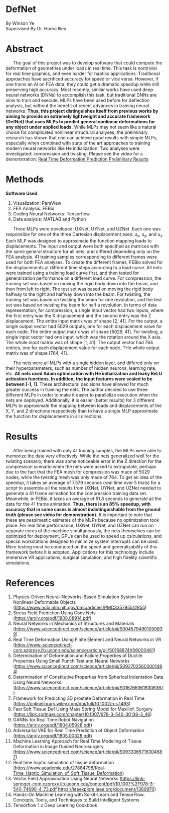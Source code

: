 # DefNet
By Winson Ye</br>
Supervised By Dr. Horea Ilies

<h1> Abstract </h1>

&nbsp;&nbsp;&nbsp;&nbsp;&nbsp;&nbsp;The goal of this project was to develop software that could compute the deformation of geometries under loads in real time. This task is nontrivial for real time graphics, and even harder for haptics applications. Traditional approaches have sacrificed accuracy for speed or vice versa. However, if one trains an AI on FEA data, they could get a dramatic speedup while still preserving high accuracy. Most recently, similar works have used deep neural networks (DNNs) to accomplish this task, but traditional DNNs are slow to train and execute. MLPs have been used before for deflection analysis, but without the benefit of recent advances in training neural networks. **Thus, this project distinguishes itself from previous works by aiming to provide an extremely lightweight and accurate framework (DefNet) that uses MLPs to predict general nonlinear deformations for any object under applied loads.** While MLPs may not seem like a natural choice for complicated nonlinear structural analyses, the preliminary research has shown that one can achieve good results with simple MLPs, especially when combined with state of the art approaches to training modern neural networks like He initialization. Two analyses were investigated: compression and twisting. Please see the video for a demonstration: [Real Time Deformation Prediction Preliminary Results](https://youtu.be/vy1nESJ7vLQ)

<h1> Methods </h1>

**Software Used**
1. Visualization: ParaView
2. FEA Analysis: FEBio
3. Coding Neural Networks: Tensorflow
4. Data analysis: MATLAB and Python

&nbsp;&nbsp;&nbsp;&nbsp;&nbsp;&nbsp;Three MLPs were developed: UXNet, UYNet, and UZNet. Each one was responsible for one of the three Cartesian displacement axes: u<sub>x</sub>, u<sub>y</sub>, and u<sub>z</sub>. Each MLP was designed to approximate the function mapping loads to displacements. The input and output were both specified as matrices with the same general structure for all nets, and differed depending only on the FEA analysis. 41 training samples corresponding to different frames were used for both FEA analyses. To create the different frames, FEBio solved for the displacements at different time steps according to a load curve. All nets were trained using a training load curve first, and then tested for generalization performance on a different load curve. For compression, the training set was based on moving the rigid body down into the beam, and then from left to right. The test set was based on moving the rigid body halfway to the right and halfway down into the beam. For twisting, the training set was based on twisting the beam for one revolution, and the test set was based on twisting the beam for half a revolution. In terms of data representation, for compression, a single input vector had two inputs, where the first entry was the X displacement and the second entry was the Z displacement. The entire input matrix was of shape [2, 41]. For the output, a single output vector had 5029 outputs, one for each displacement value for each node. The entire output matrix was of shape [5029, 41]. For twisting, a single input vector had one input, which was the rotation around the X axis. The whole input matrix was of shape [1, 41]. The output vector had 764 entries, one for each displacement value for each node. THe whole output matrix was of shape [764, 41].</br>

&nbsp;&nbsp;&nbsp;&nbsp;&nbsp;&nbsp;The nets were all MLPs with a single hidden layer, and differed only on their hyperparameters, such as number of hidden neurons, learning rate, etc. **All nets used Adam optimization with He initialization and leaky ReLU activation functions. In addition, the input features were scaled to be between [-1, 1]**. These architectural decisions have allowed for much greater success in training the nets. The author decided to use three different MLPs in order to make it easier to parallelize execution when the nets are deployed. Additionally, it is easier (better results) for 3 different MLPs to approximate the mapping between loads and displacements of the X, Y, and Z directions respectively than to have a single MLP approximate the function for displacements in all directions.

<h1> Results </h1>

&nbsp;&nbsp;&nbsp;&nbsp;&nbsp;&nbsp;After being trained with only 41 training samples, the MLPs were able to memorize the data very effectively. While the nets generalized well for the twisting scenario, there was some noticeable error in the Z direction for the compression scenario when the nets were asked to extrapolate, perhaps due to the fact that the FEA mesh for compression was made of 5029 nodes, while the twisting mesh was only made of 764. To get an idea of the speedup, it takes an average of 7.579 seconds (real time over 5 trials) for a script to assemble all the results from UXNet, UYNet, and UZNet needed to generate a 41 frame animation for the compression training data set. Meanwhile, in FEBio, it takes an average of 51.8 seconds to generate all the data for the 41 frame animation. **Thus, there is an 85% speedup, with accuracy that in some cases is almost indistinguishable from the ground truth (please see video for demonstration).** It is important to note that these are pessimestic esimates of the MLPs because no optimization took place. For real time performance, UXNet, UYNet, and UZNet can run on separate cores of the machine simultaneously, the nets themselves can be optimized for deployment, GPUs can be used to speed up calculations, and special workstations designed to minimize system interrupts can be used. More testing must be conducted on the speed and generalizability of this framework before it is adopted. Applications for this technology include immersive VR applications, surgical simulation, and high fidelity scientific simulations. 

<h1> References </h1>

1. Physics-Driven Neural-Networks-Based Simulation System for Nonlinear Deformable Objects (https://www.ncbi.nlm.nih.gov/pmc/articles/PMC3357955/#R55)
2. Stress Field Prediction Using Conv Nets (https://arxiv.org/pdf/1808.08914.pdf)
3. Neural Networks in Mechanics of Structures and Materials (https://www.sciencedirect.com/science/article/pii/S0045794901000839)
4. Real Time Deformation Using Finite Element and Neural Networks in VR (https://www-sciencedirect-com.ezproxy.lib.uconn.edu/science/article/pii/S0168874X06000461)
5. Determination of Deformation and Failure Properties of Ductile Properties Using Small Punch Test and Neural Networks (https://www.sciencedirect.com/science/article/pii/S0927025603001484)
6. Determination of Constitutive Properties from Spherical Indentation Data Using Neural Networks. (https://www.sciencedirect.com/science/article/pii/S0167663618306367)
7. Framework for Predicting 3D prostate Deformation in Real Time (https://onlinelibrary.wiley.com/doi/full/10.1002/rcs.1493)
8. Fast Soft Tissue Def Using Mass Spring Model for Maxillof. Surgery (https://link.springer.com/chapter/10.1007/978-3-540-30136-3_46)
9. GANNs for Real Time Robot Navigation (https://arxiv.org/pdf/1804.05928.pdf)
10. Adversarial VAE for Real Time Prediction of Object Deformation (https://arxiv.org/pdf/1805.00328.pdf)
11. Machine Learning Approach for Real Time Modeling of Tissue Deformation in Image Guided Neurosurgery (https://www.sciencedirect.com/science/article/pii/S0933365716304687)
12. Real time haptic simulation of tissue deformation (https://www.academia.edu/27884798/Real-Time_Haptic_Simulation_of_Soft_Tissue_Deformation)
13. Vector Field Approximation Using Neural Networks
(https://link-springer-com.ezproxy.lib.uconn.edu/content/pdf/10.1007%2F978-3-540-74690-4_73.pdf
https://ieeexplore.ieee.org/document/1389970)
14. Hands-On Machine Learning with Scikit-Learn and TensorFlow: Concepts, Tools, and Techniques to Build Intelligent Systems
15. Tensorflow 1.x Deep Learning Cookbook


